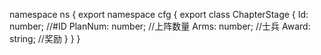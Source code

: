 namespace ns {
	export namespace cfg {
		export class ChapterStage {
			Id: number;		//#ID
			PlanNum: number;		//上阵数量
			Arms: number;		//士兵
			Award: string;		//奖励
		}
	}
}